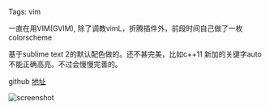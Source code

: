Tags: vim

一直在用VIM(GVIM), 除了调教vimL，折腾插件外，前段时间自己做了一枚
colorscheme

基于sublime text 2的默认配色做的。还不甚完美，比如c++11 新加的关键字auto
不能正确高亮。不过会慢慢完善的。

github [地址](https://github.com/yueyoum/vim-custom)


![screenshot](http://i1297.photobucket.com/albums/ag23/yueyoum/sub_show_zps8b7b1bbb.png)
